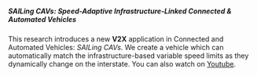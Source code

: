 ##### SAILing CAVs: Speed-Adaptive Infrastructure-Linked Connected & Automated Vehicles

This research introduces a new **V2X** application in Connected and Automated Vehicles: *SAILing CAVs*. We create a vehicle which can automatically match the infrastructure-based variable speed limits as they dynamically change on the interstate.
You can also watch on [Youtube](https://youtu.be/gFwJfEvnogI).
